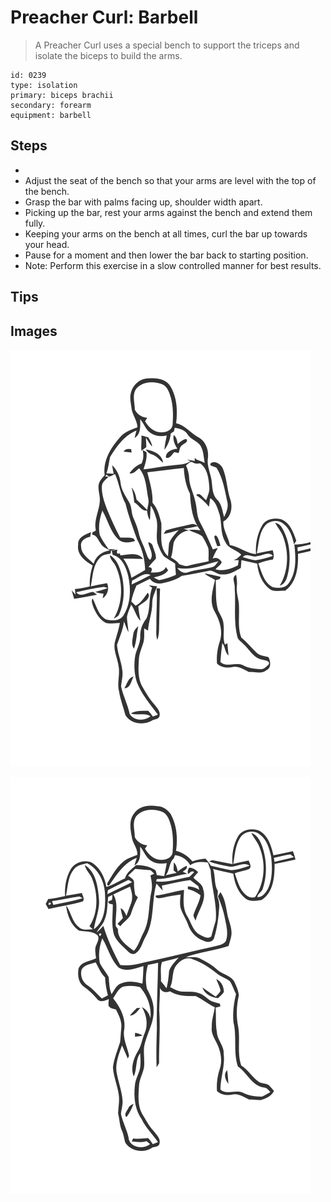 # Preacher Curl: Barbell
> A Preacher Curl uses a special bench to support the triceps and isolate the biceps to build the arms.

``` 
id: 0239 
type: isolation 
primary: biceps brachii 
secondary: forearm 
equipment: barbell 
``` 

## Steps

 - &nbsp;
 - Adjust the seat of the bench so that your arms are level with the top of the bench.
 - Grasp the bar with palms facing up, shoulder width apart.
 - Picking up the bar, rest your arms against the bench and extend them fully.
 - Keeping your arms on the bench at all times, curl the bar up towards your head.
 - Pause for a moment and then lower the bar back to starting position.
 - Note: Perform this exercise in a slow controlled manner for best results.

## Tips


## Images

![](./../svg/0239-relaxation.svg)

![](./../svg/0239-tension.svg)
